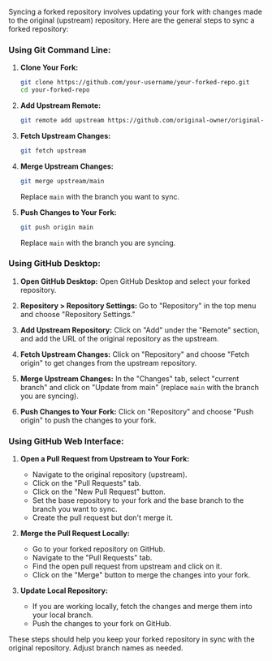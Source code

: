 Syncing a forked repository involves updating your fork with changes made to the original (upstream) repository. Here are the general steps to sync a forked repository:

### Using Git Command Line:

1. **Clone Your Fork:**

   ```bash
   git clone https://github.com/your-username/your-forked-repo.git
   cd your-forked-repo
   ```

2. **Add Upstream Remote:**

   ```bash
   git remote add upstream https://github.com/original-owner/original-repo.git
   ```

3. **Fetch Upstream Changes:**

   ```bash
   git fetch upstream
   ```

4. **Merge Upstream Changes:**

   ```bash
   git merge upstream/main
   ```

   Replace `main` with the branch you want to sync.

5. **Push Changes to Your Fork:**
   ```bash
   git push origin main
   ```
   Replace `main` with the branch you are syncing.

### Using GitHub Desktop:

1. **Open GitHub Desktop:**
   Open GitHub Desktop and select your forked repository.

2. **Repository > Repository Settings:**
   Go to "Repository" in the top menu and choose "Repository Settings."

3. **Add Upstream Repository:**
   Click on "Add" under the "Remote" section, and add the URL of the original repository as the upstream.

4. **Fetch Upstream Changes:**
   Click on "Repository" and choose "Fetch origin" to get changes from the upstream repository.

5. **Merge Upstream Changes:**
   In the "Changes" tab, select "current branch" and click on "Update from main" (replace `main` with the branch you are syncing).

6. **Push Changes to Your Fork:**
   Click on "Repository" and choose "Push origin" to push the changes to your fork.

### Using GitHub Web Interface:

1. **Open a Pull Request from Upstream to Your Fork:**

   - Navigate to the original repository (upstream).
   - Click on the "Pull Requests" tab.
   - Click on the "New Pull Request" button.
   - Set the base repository to your fork and the base branch to the branch you want to sync.
   - Create the pull request but don't merge it.

2. **Merge the Pull Request Locally:**

   - Go to your forked repository on GitHub.
   - Navigate to the "Pull Requests" tab.
   - Find the open pull request from upstream and click on it.
   - Click on the "Merge" button to merge the changes into your fork.

3. **Update Local Repository:**
   - If you are working locally, fetch the changes and merge them into your local branch.
   - Push the changes to your fork on GitHub.

These steps should help you keep your forked repository in sync with the original repository. Adjust branch names as needed.
